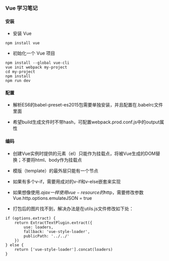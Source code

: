 ### Vue 学习笔记

#### 安装

* 安装 Vue  

```
npm install vue
```
* 初始化一个 Vue 项目  

```
npm install --global vue-cli  
vue init webpack my-project  
cd my-project  
npm install  
npm run dev
```
#### 配置
* 解析ES6的babel-preset-es2015包需要单独安装，并且配置在.babelrc文件里面

* 希望build生成文件时不带hash，可配置webpack.prod.conf.js中的output属性

#### 编码

* 创建Vue实例时提供的元素（el）只能作为挂载点，将被Vue生成的DOM替换；不要将html、body作为挂载点

* 模版（template）的最外层只能有一个节点

* 如果有多个v-if，需要用成对的v-if和v-else嵌套来实现

* 如果想像使用$.ajax一样使用vue-resource的$http，需要修改参数 Vue.http.options.emulateJSON = true

* 打包后的图片找不到，解决办法是在utils.js文件修改如下处：

```
if (options.extract) {
    return ExtractTextPlugin.extract({
        use: loaders,
        fallback: 'vue-style-loader',
        publicPath: '../../'
    })
} else {
    return ['vue-style-loader'].concat(loaders)
}
```

